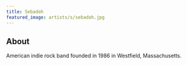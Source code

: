 ```yaml
---
title: Sebadoh
featured_image: artists/s/sebadoh.jpg
---
```

## About

American indie rock band founded in 1986 in Westfield, Massachusetts.
